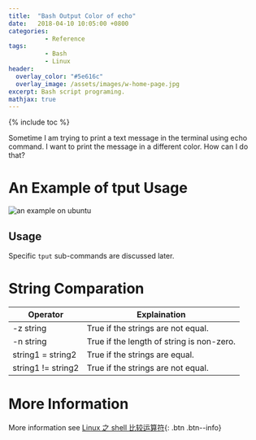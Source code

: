 ```yaml
---
title:  "Bash Output Color of echo"
date:   2018-04-10 10:05:00 +0800
categories:
          - Reference
tags:          
          - Bash
          - Linux
header:
  overlay_color: "#5e616c"
  overlay_image: /assets/images/w-home-page.jpg
excerpt: Bash script programing.
mathjax: true
---
```



{% include toc %}

Sometime I am trying to print a text message in the terminal using echo command.
I want to print the message in a different color. How can I do that?

# An Example of tput Usage

![an example on ubuntu][example-ubuntu]

## Usage

Specific `tput` sub-commands are discussed later.


# String Comparation


Operator|Explaination
-|-
-z string|True if the strings are not equal. 
-n string|True if the length of string is non-zero. 
string1 = string2|True if the strings are equal.
string1 != string2|True if the strings are not equal. 



# More Information 

More information see [Linux 之 shell 比较运算符][bash-operators]{: .btn .btn--info} 

[bash-operators]: https://blog.csdn.net/ithomer/article/details/6836382


[example-ubuntu]: {{site.url}}{{site.baseurl}}/assets/images/posts/BashOutputColor001.png

